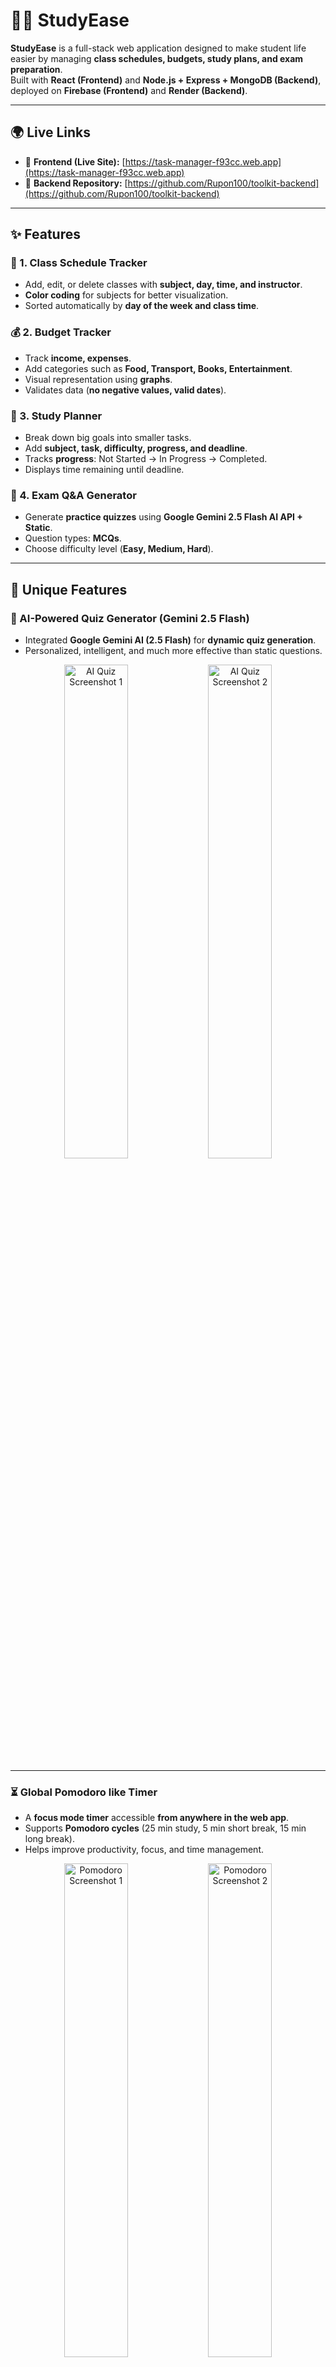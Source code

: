 # 🧑‍🎓 StudyEase

**StudyEase** is a full-stack web application designed to make student life easier by managing **class schedules, budgets, study plans, and exam preparation**.  
Built with **React (Frontend)** and **Node.js + Express + MongoDB (Backend)**, deployed on **Firebase (Frontend)** and **Render (Backend)**.

---

## 🌍 Live Links

- 🚀 **Frontend (Live Site):** [https://task-manager-f93cc.web.app](https://task-manager-f93cc.web.app)  
- 📂 **Backend Repository:** [https://github.com/Rupon100/toolkit-backend](https://github.com/Rupon100/toolkit-backend)  

---

## ✨ Features

### 📅 1. Class Schedule Tracker
- Add, edit, or delete classes with **subject, day, time, and instructor**.  
- **Color coding** for subjects for better visualization.  
- Sorted automatically by **day of the week and class time**.  

### 💰 2. Budget Tracker
- Track **income, expenses**.  
- Add categories such as **Food, Transport, Books, Entertainment**.  
- Visual representation using **graphs**.  
- Validates data (**no negative values, valid dates**).  

### 📝 3. Study Planner
- Break down big goals into smaller tasks.  
- Add **subject, task, difficulty, progress, and deadline**.  
- Tracks **progress**: Not Started → In Progress → Completed.  
- Displays time remaining until deadline.  

### 🤖 4. Exam Q&A Generator
- Generate **practice quizzes** using **Google Gemini 2.5 Flash AI API + Static**.  
- Question types: **MCQs**.  
- Choose difficulty level (**Easy, Medium, Hard**).  


---

## 🌟 Unique Features

### 🤖 AI-Powered Quiz Generator (Gemini 2.5 Flash)
- Integrated **Google Gemini AI (2.5 Flash)** for **dynamic quiz generation**.  
- Personalized, intelligent, and much more effective than static questions.  

<div align="center">
  <img src="./frontend/screenshots/quiz-1.png" width="45%" alt="AI Quiz Screenshot 1" />
  <img src="./frontend/screenshots/quiz-2.png" width="45%" alt="AI Quiz Screenshot 2" />
</div>

---

### ⏳ Global Pomodoro like Timer
- A **focus mode timer** accessible **from anywhere in the web app**.  
- Supports **Pomodoro cycles** (25 min study, 5 min short break, 15 min long break).  
- Helps improve productivity, focus, and time management.  

<div align="center">
  <img src="./frontend/screenshots/timer-1.png" width="45%" alt="Pomodoro Screenshot 1" />
  <img src="./frontend/screenshots/timer-2.png" width="45%" alt="Pomodoro Screenshot 2" />
</div>

---

## 🛠️ Tech Stack

- **Frontend:** React, TailwindCSS, DaisyUi, TanStack Query, Axios
- **Backend:** Firebase, Node.js, Express.js, MongoDB, CORS  
- **AI Integration:** Google Gemini 2.5 Flash API  
- **Deployment:** Firebase (Frontend), Render (Backend)  

---
